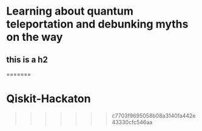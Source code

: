 # Learning about quantum teleportation and debunking myths on the way
## this is a h2


=======
# Qiskit-Hackaton
>>>>>>> c7703f9695058b08a3140fa442e43330cfc546aa
